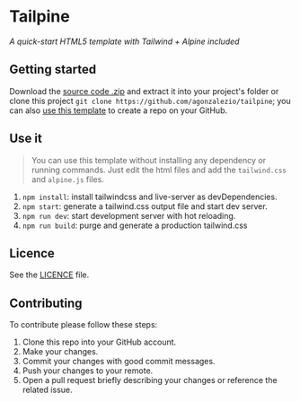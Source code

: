 # Tailpine
_A quick-start HTML5 template with Tailwind + Alpine included_

## Getting started

Download the [source code .zip](https://github.com/agonzalezio/tailpine/archive/main.zip) and extract it into your project's folder or clone this project `git clone https://github.com/agonzalezio/tailpine`; you can also [use this template](https://github.com/agonzalezio/tailpine/generate) to create a repo on your GitHub.

## Use it

> You can use this template without installing any dependency or running commands.
> Just edit the html files and add the `tailwind.css` and `alpine.js` files.

1. `npm install`: install tailwindcss and live-server as devDependencies.
2. `npm start`: generate a tailwind.css output file and start dev server.
3. `npm run dev`: start development server with hot reloading.
4. `npm run build`: purge and generate a production tailwind.css

## Licence

See the [LICENCE](https://github.com/agonzalezio/tailpine/blob/main/LICENSE) file.

## Contributing

To contribute please follow these steps:

1. Clone this repo into your GitHub account.
2. Make your changes.
3. Commit your changes with good commit messages.
4. Push your changes to your remote.
5. Open a pull request briefly describing your changes or reference the related issue.

